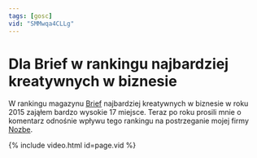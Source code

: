 ```yaml
---
tags: [gosc]
vid: "SMMwqa4CLLg"
---
```


# Dla Brief w rankingu najbardziej kreatywnych w biznesie

W rankingu magazynu [Brief](https://brief.pl) najbardziej kreatywnych w biznesie w roku 2015 zająłem bardzo wysokie 17 miejsce. Teraz po roku prosili mnie o komentarz odnośnie wpływu tego rankingu na postrzeganie mojej firmy [Nozbe][n].

{% include video.html id=page.vid %}

<!--More-->


[n]: https://nozbe.com/